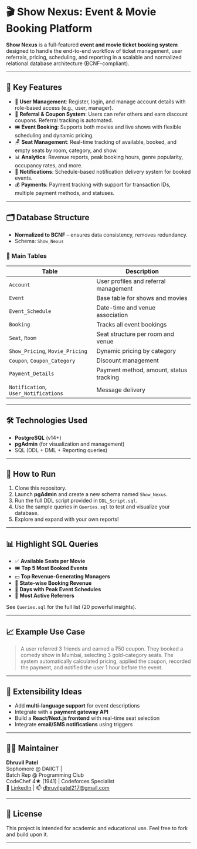 # 🎬 Show Nexus: Event & Movie Booking Platform

**Show Nexus** is a full-featured **event and movie ticket booking system** designed to handle the end-to-end workflow of ticket management, user referrals, pricing, scheduling, and reporting in a scalable and normalized relational database architecture (BCNF-compliant).

---

## 🧠 Key Features

- 🔐 **User Management**: Register, login, and manage account details with role-based access (e.g., user, manager).
- 🎁 **Referral & Coupon System**: Users can refer others and earn discount coupons. Referral tracking is automated.
- 🎟️ **Event Booking**: Supports both movies and live shows with flexible scheduling and dynamic pricing.
- 🪑 **Seat Management**: Real-time tracking of available, booked, and empty seats by room, category, and show.
- 📊 **Analytics**: Revenue reports, peak booking hours, genre popularity, occupancy rates, and more.
- 🔔 **Notifications**: Schedule-based notification delivery system for booked events.
- 💰 **Payments**: Payment tracking with support for transaction IDs, multiple payment methods, and statuses.

---

## 🗂️ Database Structure

- **Normalized to BCNF** – ensures data consistency, removes redundancy.
- Schema: `Show_Nexus`

### 📌 Main Tables

| Table               | Description                                 |
|---------------------|---------------------------------------------|
| `Account`           | User profiles and referral management       |
| `Event`             | Base table for shows and movies             |
| `Event_Schedule`    | Date-time and venue association             |
| `Booking`           | Tracks all event bookings                   |
| `Seat`, `Room`      | Seat structure per room and venue           |
| `Show_Pricing`, `Movie_Pricing` | Dynamic pricing by category     |
| `Coupon`, `Coupon_Category`    | Discount management              |
| `Payment_Details`   | Payment method, amount, status tracking     |
| `Notification`, `User_Notifications` | Message delivery            |

---

## 🛠️ Technologies Used

- **PostgreSQL** (v14+)
- **pgAdmin** (for visualization and management)
- SQL (DDL + DML + Reporting queries)

---

## 🚀 How to Run

1. Clone this repository.
2. Launch **pgAdmin** and create a new schema named `Show_Nexus`.
3. Run the full DDL script provided in `DDL_Script.sql`.
4. Use the sample queries in `Queries.sql` to test and visualize your database.
5. Explore and expand with your own reports!

---

## 📊 Highlight SQL Queries

- ✅ **Available Seats per Movie**
- 🎟️ **Top 5 Most Booked Events**
- 💵 **Top Revenue-Generating Managers**
- 📍 **State-wise Booking Revenue**
- 📆 **Days with Peak Event Schedules**
- 🙌 **Most Active Referrers**

See `Queries.sql` for the full list (20 powerful insights).

---

## 📈 Example Use Case

> A user referred 3 friends and earned a ₹50 coupon. They booked a comedy show in Mumbai, selecting 3 gold-category seats. The system automatically calculated pricing, applied the coupon, recorded the payment, and notified the user 1 hour before the event.

---

## 🔄 Extensibility Ideas

- Add **multi-language support** for event descriptions
- Integrate with a **payment gateway API**
- Build a **React/Next.js frontend** with real-time seat selection
- Integrate **email/SMS notifications** using triggers

---

## 🧑‍💻 Maintainer

**Dhruvil Patel**  
Sophomore @ DAIICT |  
Batch Rep @ Programming Club  
CodeChef 4★ (1941) | Codeforces Specialist  
💼 [LinkedIn](https://www.linkedin.com/in/dhruvilpatel10) | 📫 dhruvilpatel217@gmail.com

---

## 📄 License

This project is intended for academic and educational use. Feel free to fork and build upon it.

---

